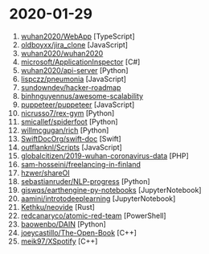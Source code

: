 # 2020-01-29

1. [wuhan2020/WebApp](https://github.com/wuhan2020/WebApp "渐进式 Web 应用") [TypeScript]
2. [oldboyxx/jira_clone](https://github.com/oldboyxx/jira_clone "A simplified Jira clone built with React/Babel (Client), and Node/TypeScript (API). Auto formatted with Prettier, tested with Cypress.") [JavaScript]
3. [wuhan2020/wuhan2020](https://github.com/wuhan2020/wuhan2020 "武汉新型冠状病毒防疫信息收集平台") 
4. [microsoft/ApplicationInspector](https://github.com/microsoft/ApplicationInspector "A source code analyzer built for surfacing features of interest and other characteristics to answer the question 'what's in it' using static analysis with a json based rules engine. Ideal for scanning components before use or detecting feature level changes.") [C#]
5. [wuhan2020/api-server](https://github.com/wuhan2020/api-server "武汉新型冠状病毒防疫信息收集平台后端代理") [Python]
6. [lispczz/pneumonia](https://github.com/lispczz/pneumonia "中国新型冠状病毒肺炎地级市疫情图") [JavaScript]
7. [sundowndev/hacker-roadmap](https://github.com/sundowndev/hacker-roadmap "📌 A guide for amateurs pen testers and a collection of hacking tools, resources and references to practice ethical hacking, pen testing and web security.") 
8. [binhnguyennus/awesome-scalability](https://github.com/binhnguyennus/awesome-scalability "The Patterns of Scalable, Reliable, and Performant Large-Scale Systems") 
9. [puppeteer/puppeteer](https://github.com/puppeteer/puppeteer "Headless Chrome Node.js API") [JavaScript]
10. [nicrusso7/rex-gym](https://github.com/nicrusso7/rex-gym "OpenAI Gym environments for an open-source quadruped robot (SpotMicro)") [Python]
11. [smicallef/spiderfoot](https://github.com/smicallef/spiderfoot "SpiderFoot, the most complete OSINT collection and reconnaissance tool.") [Python]
12. [willmcgugan/rich](https://github.com/willmcgugan/rich "Rich is a Python library for rich text and beautiful formatting in the terminal.") [Python]
13. [SwiftDocOrg/swift-doc](https://github.com/SwiftDocOrg/swift-doc "Generates documentation for Swift projects") [Swift]
14. [outflanknl/Scripts](https://github.com/outflanknl/Scripts "Small scripts that make life better") [JavaScript]
15. [globalcitizen/2019-wuhan-coronavirus-data](https://github.com/globalcitizen/2019-wuhan-coronavirus-data "2019 Wuhan Coronavirus data (2019-nCoV)") [PHP]
16. [sam-hosseini/freelancing-in-finland](https://github.com/sam-hosseini/freelancing-in-finland "The ultimate resource for transitioning to freelancing for software developers 👩‍💻🇫🇮") 
17. [hzwer/shareOI](https://github.com/hzwer/shareOI "OI & ACM 课件分享") 
18. [sebastianruder/NLP-progress](https://github.com/sebastianruder/NLP-progress "Repository to track the progress in Natural Language Processing (NLP), including the datasets and the current state-of-the-art for the most common NLP tasks.") [Python]
19. [giswqs/earthengine-py-notebooks](https://github.com/giswqs/earthengine-py-notebooks "A collection of 300+ Jupyter Python notebook examples for using Google Earth Engine with interactive mapping") [JupyterNotebook]
20. [aamini/introtodeeplearning](https://github.com/aamini/introtodeeplearning "Lab Materials for MIT 6.S191: Introduction to Deep Learning") [JupyterNotebook]
21. [Kethku/neovide](https://github.com/Kethku/neovide "No Nonsense Neovim Client in Rust") [Rust]
22. [redcanaryco/atomic-red-team](https://github.com/redcanaryco/atomic-red-team "Small and highly portable detection tests based on MITRE's ATT&CK.") [PowerShell]
23. [baowenbo/DAIN](https://github.com/baowenbo/DAIN "Depth-Aware Video Frame Interpolation (CVPR 2019)") [Python]
24. [joeycastillo/The-Open-Book](https://github.com/joeycastillo/The-Open-Book "") [C++]
25. [meik97/XSpotify](https://github.com/meik97/XSpotify "A modified Spotify client with DRM bypass.") [C++]
